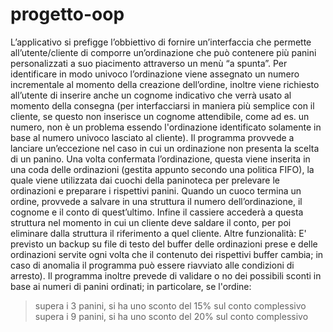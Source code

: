 # progetto-oop
L’applicativo si prefigge l’obbiettivo di fornire un’interfaccia che permette all’utente/cliente di
comporre un’ordinazione che può contenere più panini personalizzati a suo piacimento attraverso
un menù “a spunta”. Per identificare in modo univoco l’ordinazione viene assegnato un numero
incrementale al momento della creazione dell’ordine, inoltre viene richiesto all’utente di inserire
anche un cognome indicativo che verrà usato al momento della consegna (per interfacciarsi in
maniera più semplice con il cliente, se questo non inserisce un cognome attendibile, come ad es. un
numero, non è un problema essendo l'ordinazione identificato solamente in base al numero univoco
lasciato al cliente). Il programma provvede a lanciare un’eccezione nel caso in cui un ordinazione
non presenta la scelta di un panino. Una volta confermata l’ordinazione, questa viene inserita in una
coda delle ordinazioni (gestita appunto secondo una politica FIFO), la quale viene utilizzata dai
cuochi della paninoteca per prelevare le ordinazioni e preparare i rispettivi panini. Quando un cuoco
termina un ordine, provvede a salvare in una struttura il numero dell’ordinazione, il cognome e il
conto di quest’ultimo. Infine il cassiere accederà a questa struttura nel momento in cui un cliente
deve saldare il conto, per poi eliminare dalla struttura il riferimento a quel cliente.
Altre funzionalità:
E' previsto un backup su file di testo del buffer delle ordinazioni prese e delle ordinazioni servite
ogni volta che il contenuto dei rispettivi buffer cambia; in caso di anomalia il programma può essere
riavviato alle condizioni di arresto).
Il programma inoltre prevede di validare o no dei possibili sconti in base ai numeri di panini
ordinati; in particolare, se l'ordine:
> supera i 3 panini, si ha uno sconto del 15% sul conto complessivo
> supera i 9 panini, si ha uno sconto del 20% sul conto complessivo
